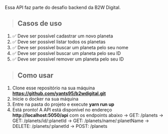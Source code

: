 Essa API faz parte do desafio backend da B2W Digital.

> ## Casos de uso

1. ✅ Deve ser possível cadastrar um novo planeta
2. ✅ Deve ser possível listar todos os planetas
3. ✅ Deve ser possível buscar um planeta pelo seu nome
4. ✅ Deve ser possível buscar um planeta pelo seu ID
4. ✅ Deve ser possível remover um planeta pelo seu ID

> ## Como usar

1. Clone esse repositório na sua máquina **https://github.com/yants95/b2wdigital.git**
2. Inicie o docker na sua máquina
3. Entre na pasta do projeto e execute **yarn run up**
4. Está pronto! A API está disponível no endereço **http://localhost:5050/api** com os endpoints abaixo
    -> GET: /planets
    -> GET: /planets/id/:planetId
    -> GET: /planets/name/:planetName
    -> DELETE: /planets/:planetId
    -> POST: /planets